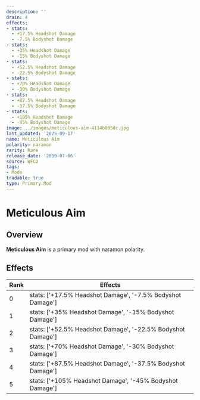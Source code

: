 ```yaml
---
description: ''
drain: 4
effects:
- stats:
  - +17.5% Headshot Damage
  - -7.5% Bodyshot Damage
- stats:
  - +35% Headshot Damage
  - -15% Bodyshot Damage
- stats:
  - +52.5% Headshot Damage
  - -22.5% Bodyshot Damage
- stats:
  - +70% Headshot Damage
  - -30% Bodyshot Damage
- stats:
  - +87.5% Headshot Damage
  - -37.5% Bodyshot Damage
- stats:
  - +105% Headshot Damage
  - -45% Bodyshot Damage
image: ../images/meticulous-aim-4114b805dc.jpg
last_updated: '2025-09-17'
name: Meticulous Aim
polarity: naramon
rarity: Rare
release_date: '2019-07-06'
source: WFCD
tags:
- Mods
tradable: true
type: Primary Mod
---
```


# Meticulous Aim

## Overview

**Meticulous Aim** is a primary mod with naramon polarity.

## Effects

| Rank | Effects |
|------|----------|
| 0 | stats: ['+17.5% Headshot Damage', '-7.5% Bodyshot Damage'] |
| 1 | stats: ['+35% Headshot Damage', '-15% Bodyshot Damage'] |
| 2 | stats: ['+52.5% Headshot Damage', '-22.5% Bodyshot Damage'] |
| 3 | stats: ['+70% Headshot Damage', '-30% Bodyshot Damage'] |
| 4 | stats: ['+87.5% Headshot Damage', '-37.5% Bodyshot Damage'] |
| 5 | stats: ['+105% Headshot Damage', '-45% Bodyshot Damage'] |

